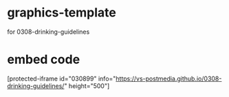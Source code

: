 # graphics-template
for 0308-drinking-guidelines

# embed code
[protected-iframe id="030899" info="https://vs-postmedia.github.io/0308-drinking-guidelines/" height="500"]
